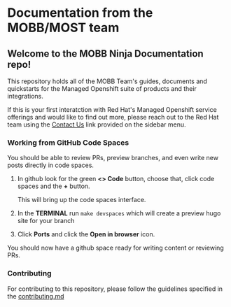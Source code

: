 # Documentation from the MOBB/MOST team

## Welcome to the MOBB Ninja Documentation repo!

This repository holds all of the MOBB Team's guides, documents and quickstarts for the Managed Openshift suite of products and their integrations.

If this is your first interatction with Red Hat's Managed Openshift service offerings and would like to find out more, please reach out to the Red Hat team using the [Contact Us](https://www.redhat.com/en/contact) link provided on the sidebar menu.

### Working from GitHub Code Spaces

You should be able to review PRs, preview branches, and even write new posts directly in code spaces.

1. In github look for the green **<> Code** button, choose that, click code spaces and the **+** button.

    This will bring up the code spaces interface.

1. In the **TERMINAL** run `make devspaces` which will create a preview hugo site for your branch

1. Click **Ports** and click the **Open in browser** icon.

You should now have a github space ready for writing content or reviewing PRs.


### Contributing 

For contributing to this repository, please follow the guidelines specified in the [contributing.md](./CONTRIBUTING.md)



